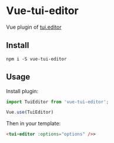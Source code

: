 # Vue-tui-editor
Vue plugin of [tui.editor](https://github.com/nhnent/tui.editor)

## Install
`npm i -S vue-tui-editor`

## Usage
Install plugin:

```javascript
import TuiEditor from 'vue-tui-editor';

Vue.use(TuiEditor)
```

Then in your template:

```html
<tui-editor :options="options" />>
```
